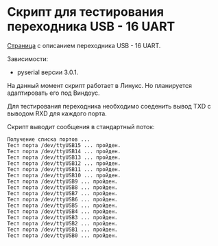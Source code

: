 Скрипт для тестирования переходника USB - 16 UART
=================================================

[Страница](http://bravikov.wordpress.com/%D1%80%D0%B0%D0%B7%D1%80%D0%B0%D0%B1%D0%BE%D1%82%D0%BA%D0%B8/%D0%BF%D0%B5%D1%80%D0%B5%D1%85%D0%BE%D0%B4%D0%BD%D0%B8%D0%BA-usb-16-uart/) с описанием переходника USB - 16 UART.

Зависимости:

 * pyserial версии 3.0.1.

На данный момент скрипт работает в Линукс. Но планируется адаптировать его под Виндоус.

Для тестирования переходника необходимо соеденить вывод TXD c выводом RXD для каждого порта.

Скрипт выводит сообщения в стандартный поток:

    Получение списка портов ...
    Тест порта /dev/ttyUSB15 ... пройден.
    Тест порта /dev/ttyUSB14 ... пройден.
    Тест порта /dev/ttyUSB13 ... пройден.
    Тест порта /dev/ttyUSB12 ... пройден.
    Тест порта /dev/ttyUSB11 ... пройден.
    Тест порта /dev/ttyUSB10 ... пройден.
    Тест порта /dev/ttyUSB9 ... пройден.
    Тест порта /dev/ttyUSB8 ... пройден.
    Тест порта /dev/ttyUSB7 ... пройден.
    Тест порта /dev/ttyUSB6 ... пройден.
    Тест порта /dev/ttyUSB5 ... пройден.
    Тест порта /dev/ttyUSB4 ... пройден.
    Тест порта /dev/ttyUSB3 ... пройден.
    Тест порта /dev/ttyUSB2 ... пройден.
    Тест порта /dev/ttyUSB1 ... пройден.
    Тест порта /dev/ttyUSB0 ... пройден.
